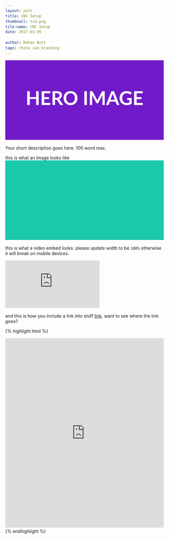 ```yaml
---
layout: post
title: CNC Setup
thumbnail: tid.png
tile-name: CNC Setup
date: 2017-03-05

author: Rehan Butt
tags: rhino cam branding
---
```


![Hero Image](/img/test/hero.png)

Your short description goes here. 100 word max.

this is what an image looks like
![2 Word Image Description](/img/test/thisImage.png)

this is what a video embed looks. please update width to be `100%` otherwise it will break on mobile devices.

<iframe src="https://www.youtube.com/embed/IdneKLhsWOQ" frameborder="0" allowfullscreen></iframe>

and this is how you include a link into stuff [link](http://cmu.edu). want to see where the link goes?

{% highlight html %}
<!--This is what a code block looks like.-->

<iframe width="100%" height="600" src="https://www.youtube.com/embed/w0ZcpQ547Gg?rel=0" frameborder="0" allowfullscreen>
</iframe>
{% endhighlight %}

